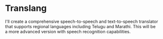 # Translang
I'll create a comprehensive speech-to-speech and text-to-speech translator that supports regional languages including Telugu and Marathi. This will be a more advanced version with speech recognition capabilities.
